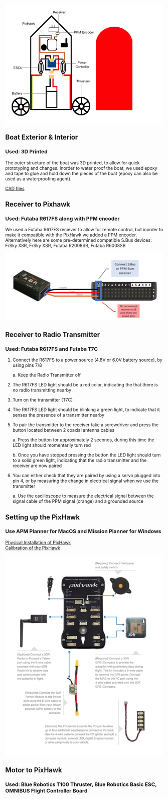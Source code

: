 
<img src="\Images\boat diagram.png">

## **Boat Exterior & Interior**
### __Used: 3D Printed__

The outer structure of the boat was 3D printed, to allow for quick prototyping and changes. Inorder to water proof the boat, 
we used epoxy and tape to glue and hold down the pieces of the boat (epoxy can also be used as a waterproofing agent).

[CAD files](https://www.dropbox.com/sh/irfmggc8k5queg0/AACh7eVSw1JcP0g08k7TlmTpa?dl=0)


## **Receiver to Pixhawk**
### __Used: Futaba R617FS along with PPM encoder__

We used a Futaba R617FS reciever to allow for remote control, but inorder to make it compatible with the PixHawk we added a PPM
encoder. Alternatively here are some pre-determined compatible S.Bus devices: FrSky X8R, FrSky XSR, Futaba R2008SB, 
Futaba R6008SB

<img src="\Images\Screen Shot 2018-06-07 at 1.55.16 PM.png">


## **Receiver to Radio Transmitter**
### __Used: Futaba R617FS and Futaba T7C__

1.	Connect the R617FS to a power source (4.8V or 6.0V battery source), by using pins 7/8

    a.	Keep the Radio Transmitter off

2.	The R617FS LED light should be a red color, indicating the that there is no radio transmitting nearby

3.	Turn on the transmitter (T7C)

4.	The R617FS LED light should be blinking a green light, to indicate that it senses the presence of a transmitter nearby

5.	To pair the transmitter to the receiver take a screwdriver and press the button located between 2 coaxial antenna cables

    a.	Press the button for approximately 2 seconds, during this time the LED light should momentarily turn red

    b.	Once you have stopped pressing the button the LED light should turn to a solid green light, indicating that the radio     transmitter and the receiver are now paired

6.	You can either check that they are paired by using a servo plugged into pin 4, or by measuring the change in electrical signal when we use the transmitter

    a.	Use the oscilloscope to measure the electrical signal between the signal cable of the PPM signal (orange) and a           grounded source 


## **Setting up the PixHawk**
### __Use APM Planner for MacOS and Mission Planner for Windows__

[Physical Installation of PixHawk](http://ardupilot.org/copter/docs/common-pixhawk-wiring-and-quick-start.html)   
[Calibration of the PixHawk](http://ardupilot.org/rover/docs/apmrover-setup.html)

<img src="\Images\Screen Shot 2018-06-07 at 1.55.09 PM.png">

## **Motor to PixHawk**
### __Used: Blue Robotics T100 Thruster, Blue Robotics Basic ESC, OMNIBUS Flight Controller Board__



